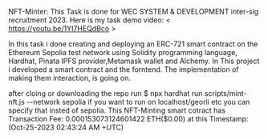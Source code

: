 NFT-Minter:
This Task is done for WEC SYSTEM & DEVELOPMENT inter-sig recruitment 2023.
Here is my task demo video:  <  https://youtu.be/1YI7HEQdBco  >


In this task i done creating and deploying an ERC-721 smart contract on the Ethereum Sepolia test network using Solidity programming language, Hardhat, Pinata IPFS provider,Metamask wallet and Alchemy.
In This project i developed a smart contract and the forntend. The implementation of making them interaction, is going on.

after cloing or downloading the repo run   $ npx hardhat run scripts/mint-nft.js --network sepolia     if you want to run on localhost/georli etc you can specify that insted of sepolia.
This NFT-Minting smart cotract has 
Transaction Fee: 0.000153073124601422 ETH($0.00)
at this Timestamp: (Oct-25-2023 02:43:24 AM +UTC)


